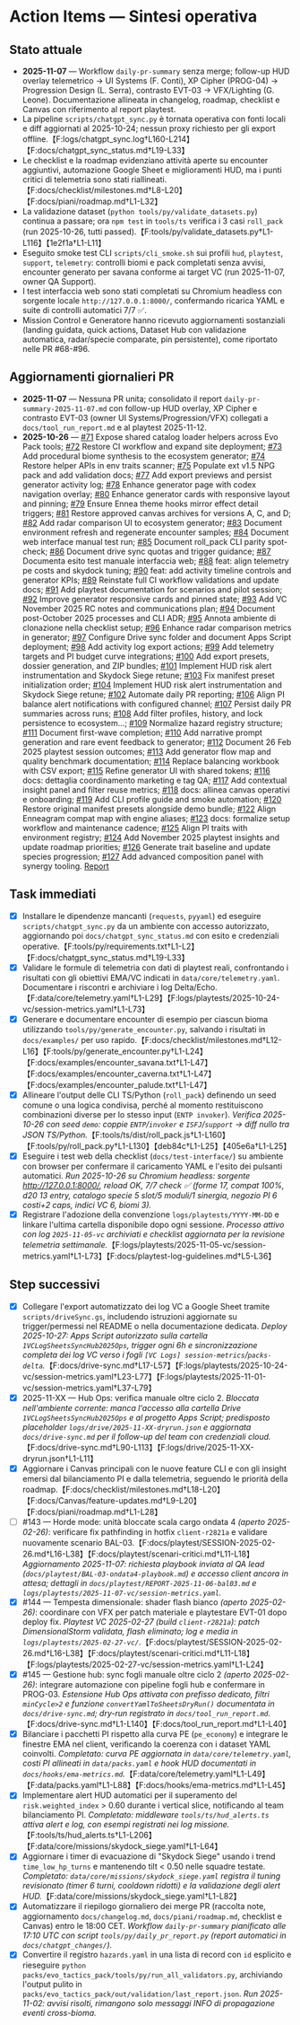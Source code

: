 # Action Items — Sintesi operativa

## Stato attuale
- **2025-11-07** — Workflow `daily-pr-summary` senza merge; follow-up HUD overlay telemetrico → UI Systems (F. Conti), XP Cipher (PROG-04) → Progression Design (L. Serra), contrasto EVT-03 → VFX/Lighting (G. Leone). Documentazione allineata in changelog, roadmap, checklist e Canvas con riferimento al report playtest.
- La pipeline `scripts/chatgpt_sync.py` è tornata operativa con fonti locali e diff aggiornati al 2025-10-24; nessun proxy richiesto per gli export offline.【F:logs/chatgpt_sync.log†L160-L214】【F:docs/chatgpt_sync_status.md†L19-L33】
- Le checklist e la roadmap evidenziano attività aperte su encounter aggiuntivi, automazione Google Sheet e miglioramenti HUD, ma i punti critici di telemetria sono stati riallineati.【F:docs/checklist/milestones.md†L8-L20】【F:docs/piani/roadmap.md†L1-L32】
- La validazione dataset (`python tools/py/validate_datasets.py`) continua a passare; ora `npm test` in `tools/ts` verifica i 3 casi `roll_pack` (run 2025-10-26, tutti passed).【F:tools/py/validate_datasets.py†L1-L116】【1e2f1a†L1-L11】
- Eseguito smoke test CLI `scripts/cli_smoke.sh` sui profili `hud`, `playtest`, `support`, `telemetry`: controlli biomi e pack completati senza avvisi, encounter generato per savana conforme ai target VC (run 2025-11-07, owner QA Support).
- I test interfaccia web sono stati completati su Chromium headless con sorgente locale `http://127.0.0.1:8000/`, confermando ricarica YAML e suite di controlli automatici 7/7 ✅.
- Mission Control e Generatore hanno ricevuto aggiornamenti sostanziali (landing guidata, quick actions, Dataset Hub con validazione automatica, radar/specie comparate, pin persistente), come riportato nelle PR #68-#96.

## Aggiornamenti giornalieri PR
<!-- daily-pr-summary:start -->
- **2025-11-07** — Nessuna PR unita; consolidato il report `daily-pr-summary-2025-11-07.md` con follow-up HUD overlay, XP Cipher e contrasto EVT-03 (owner UI Systems/Progression/VFX) collegati a `docs/tool_run_report.md` e al playtest 2025-11-12.
- **2025-10-26** — [#71](https://github.com/MasterDD-L34D/Game/pull/71) Expose shared catalog loader helpers across Evo Pack tools; [#72](https://github.com/MasterDD-L34D/Game/pull/72) Restore CI workflow and expand site deployment; [#73](https://github.com/MasterDD-L34D/Game/pull/73) Add procedural biome synthesis to the ecosystem generator; [#74](https://github.com/MasterDD-L34D/Game/pull/74) Restore helper APIs in env traits scanner; [#75](https://github.com/MasterDD-L34D/Game/pull/75) Populate ext v1.5 NPG pack and add validation docs; [#77](https://github.com/MasterDD-L34D/Game/pull/77) Add export previews and persist generator activity log; [#78](https://github.com/MasterDD-L34D/Game/pull/78) Enhance generator page with codex navigation overlay; [#80](https://github.com/MasterDD-L34D/Game/pull/80) Enhance generator cards with responsive layout and pinning; [#79](https://github.com/MasterDD-L34D/Game/pull/79) Ensure Ennea theme hooks mirror effect detail triggers; [#81](https://github.com/MasterDD-L34D/Game/pull/81) Restore approved canvas archives for versions A, C, and D; [#82](https://github.com/MasterDD-L34D/Game/pull/82) Add radar comparison UI to ecosystem generator; [#83](https://github.com/MasterDD-L34D/Game/pull/83) Document environment refresh and regenerate encounter samples; [#84](https://github.com/MasterDD-L34D/Game/pull/84) Document web interface manual test run; [#85](https://github.com/MasterDD-L34D/Game/pull/85) Document roll_pack CLI parity spot-check; [#86](https://github.com/MasterDD-L34D/Game/pull/86) Document drive sync quotas and trigger guidance; [#87](https://github.com/MasterDD-L34D/Game/pull/87) Documenta esito test manuale interfaccia web; [#88](https://github.com/MasterDD-L34D/Game/pull/88) feat: align telemetry pe costs and skydock tuning; [#90](https://github.com/MasterDD-L34D/Game/pull/90) feat: add activity timeline controls and generator KPIs; [#89](https://github.com/MasterDD-L34D/Game/pull/89) Reinstate full CI workflow validations and update docs; [#91](https://github.com/MasterDD-L34D/Game/pull/91) Add playtest documentation for scenarios and pilot session; [#92](https://github.com/MasterDD-L34D/Game/pull/92) Improve generator responsive cards and pinned state; [#93](https://github.com/MasterDD-L34D/Game/pull/93) Add VC November 2025 RC notes and communications plan; [#94](https://github.com/MasterDD-L34D/Game/pull/94) Document post-October 2025 processes and CLI ADR; [#95](https://github.com/MasterDD-L34D/Game/pull/95) Annota ambiente di clonazione nella checklist setup; [#96](https://github.com/MasterDD-L34D/Game/pull/96) Enhance radar comparison metrics in generator; [#97](https://github.com/MasterDD-L34D/Game/pull/97) Configure Drive sync folder and document Apps Script deployment; [#98](https://github.com/MasterDD-L34D/Game/pull/98) Add activity log export actions; [#99](https://github.com/MasterDD-L34D/Game/pull/99) Add telemetry targets and PI budget curve integrations; [#100](https://github.com/MasterDD-L34D/Game/pull/100) Add export presets, dossier generation, and ZIP bundles; [#101](https://github.com/MasterDD-L34D/Game/pull/101) Implement HUD risk alert instrumentation and Skydock Siege retune; [#103](https://github.com/MasterDD-L34D/Game/pull/103) Fix manifest preset initialization order; [#104](https://github.com/MasterDD-L34D/Game/pull/104) Implement HUD risk alert instrumentation and Skydock Siege retune; [#102](https://github.com/MasterDD-L34D/Game/pull/102) Automate daily PR reporting; [#106](https://github.com/MasterDD-L34D/Game/pull/106) Align PI balance alert notifications with configured channel; [#107](https://github.com/MasterDD-L34D/Game/pull/107) Persist daily PR summaries across runs; [#108](https://github.com/MasterDD-L34D/Game/pull/108) Add filter profiles, history, and lock persistence to ecosystem…; [#109](https://github.com/MasterDD-L34D/Game/pull/109) Normalize hazard registry structure; [#111](https://github.com/MasterDD-L34D/Game/pull/111) Document first-wave completion; [#110](https://github.com/MasterDD-L34D/Game/pull/110) Add narrative prompt generation and rare event feedback to generator; [#112](https://github.com/MasterDD-L34D/Game/pull/112) Document 26 Feb 2025 playtest session outcomes; [#113](https://github.com/MasterDD-L34D/Game/pull/113) Add generator flow map and quality benchmark documentation; [#114](https://github.com/MasterDD-L34D/Game/pull/114) Replace balancing workbook with CSV export; [#115](https://github.com/MasterDD-L34D/Game/pull/115) Refine generator UI with shared tokens; [#116](https://github.com/MasterDD-L34D/Game/pull/116) docs: dettaglia coordinamento marketing e tag QA; [#117](https://github.com/MasterDD-L34D/Game/pull/117) Add contextual insight panel and filter reuse metrics; [#118](https://github.com/MasterDD-L34D/Game/pull/118) docs: allinea canvas operativi e onboarding; [#119](https://github.com/MasterDD-L34D/Game/pull/119) Add CLI profile guide and smoke automation; [#120](https://github.com/MasterDD-L34D/Game/pull/120) Restore original manifest presets alongside demo bundle; [#122](https://github.com/MasterDD-L34D/Game/pull/122) Align Enneagram compat map with engine aliases; [#123](https://github.com/MasterDD-L34D/Game/pull/123) docs: formalize setup workflow and maintenance cadence; [#125](https://github.com/MasterDD-L34D/Game/pull/125) Align PI traits with environment registry; [#124](https://github.com/MasterDD-L34D/Game/pull/124) Add November 2025 playtest insights and update roadmap priorities; [#126](https://github.com/MasterDD-L34D/Game/pull/126) Generate trait baseline and update species progression; [#127](https://github.com/MasterDD-L34D/Game/pull/127) Add advanced composition panel with synergy tooling. [Report](chatgpt_changes/daily-pr-summary-2025-10-26.md)
<!-- daily-pr-summary:end -->

## Task immediati
- [x] Installare le dipendenze mancanti (`requests`, `pyyaml`) ed eseguire `scripts/chatgpt_sync.py` da un ambiente con accesso autorizzato, aggiornando poi `docs/chatgpt_sync_status.md` con esito e credenziali operative.【F:tools/py/requirements.txt†L1-L2】【F:docs/chatgpt_sync_status.md†L19-L33】
- [x] Validare le formule di telemetria con dati di playtest reali, confrontando i risultati con gli obiettivi EMA/VC indicati in `data/core/telemetry.yaml`. Documentare i riscontri e archiviare i log Delta/Echo.【F:data/core/telemetry.yaml†L1-L29】【F:logs/playtests/2025-10-24-vc/session-metrics.yaml†L1-L73】
- [x] Generare e documentare encounter di esempio per ciascun bioma utilizzando `tools/py/generate_encounter.py`, salvando i risultati in `docs/examples/` per uso rapido.【F:docs/checklist/milestones.md†L12-L16】【F:tools/py/generate_encounter.py†L1-L24】【F:docs/examples/encounter_savana.txt†L1-L47】【F:docs/examples/encounter_caverna.txt†L1-L47】【F:docs/examples/encounter_palude.txt†L1-L47】
- [x] Allineare l'output delle CLI TS/Python (`roll_pack`) definendo un seed comune o una logica condivisa, perché al momento restituiscono combinazioni diverse per lo stesso input (`ENTP invoker`). _Verifica 2025-10-26 con seed `demo`: coppie `ENTP`/`invoker` e `ISFJ`/`support` → diff nullo tra JSON TS/Python._【F:tools/ts/dist/roll_pack.js†L1-L160】【F:tools/py/roll_pack.py†L1-L130】【deb84c†L1-L25】【405e6a†L1-L25】
- [x] Eseguire i test web della checklist (`docs/test-interface/`) su ambiente con browser per confermare il caricamento YAML e l'esito dei pulsanti automatici. _Run 2025-10-26 su Chromium headless: sorgente http://127.0.0.1:8000/, reload OK, 7/7 check ✅ (forme 17, compat 100%, d20 13 entry, catalogo specie 5 slot/5 moduli/1 sinergia, negozio PI 6 costi+2 caps, indici VC 6, biomi 3)._ 
- [x] Registrare l'adozione della convenzione `logs/playtests/YYYY-MM-DD` e linkare l'ultima cartella disponibile dopo ogni sessione. _Processo attivo con log `2025-11-05-vc` archiviati e checklist aggiornata per la revisione telemetria settimanale._【F:logs/playtests/2025-11-05-vc/session-metrics.yaml†L1-L73】【F:docs/playtest-log-guidelines.md†L5-L36】

## Step successivi
- [x] Collegare l'export automatizzato dei log VC a Google Sheet tramite `scripts/driveSync.gs`, includendo istruzioni aggiornate su trigger/permessi nel README o nella documentazione dedicata. _Deploy 2025-10-27: Apps Script autorizzato sulla cartella `1VCLogSheetsSyncHub2025Ops`, trigger ogni 6h e sincronizzazione completa dei log VC verso i fogli `[VC Logs] session-metrics`/`packs-delta`._【F:docs/drive-sync.md†L17-L57】【F:logs/playtests/2025-10-24-vc/session-metrics.yaml†L23-L77】【F:logs/playtests/2025-11-01-vc/session-metrics.yaml†L37-L79】
- [x] 2025-11-XX — Hub Ops: verifica manuale oltre ciclo 2. _Bloccata nell'ambiente corrente: manca l'accesso alla cartella Drive `1VCLogSheetsSyncHub2025Ops` e al progetto Apps Script; predisposto placeholder `logs/drive/2025-11-XX-dryrun.json` e aggiornata `docs/drive-sync.md` per il follow-up del team con credenziali cloud._【F:docs/drive-sync.md†L90-L113】【F:logs/drive/2025-11-XX-dryrun.json†L1-L11】
- [x] Aggiornare i Canvas principali con le nuove feature CLI e con gli insight emersi dal bilanciamento PI e dalla telemetria, seguendo le priorità della roadmap.【F:docs/checklist/milestones.md†L18-L20】【F:docs/Canvas/feature-updates.md†L9-L20】【F:docs/piani/roadmap.md†L1-L28】
- [ ] #143 — Horde mode: unità bloccate scala cargo ondata 4 _(aperto 2025-02-26)_: verificare fix pathfinding in hotfix `client-r2821a` e validare nuovamente scenario BAL-03.【F:docs/playtest/SESSION-2025-02-26.md†L16-L38】【F:docs/playtest/scenari-critici.md†L11-L18】 _Aggiornamento 2025-11-07: richiesta playbook inviata al QA lead (`docs/playtest/BAL-03-ondata4-playbook.md`) e accesso client ancora in attesa; dettagli in `docs/playtest/REPORT-2025-11-06-bal03.md` e `logs/playtests/2025-11-07-vc/session-metrics.yaml`._
- [x] #144 — Tempesta dimensionale: shader flash bianco _(aperto 2025-02-26)_: coordinare con VFX per patch materiale e playtestare EVT-01 dopo deploy fix. _Playtest VC 2025-02-27 (build `client-r2821a`): patch DimensionalStorm validata, flash eliminato; log e media in `logs/playtests/2025-02-27-vc/`._【F:docs/playtest/SESSION-2025-02-26.md†L16-L38】【F:docs/playtest/scenari-critici.md†L11-L18】【F:logs/playtests/2025-02-27-vc/session-metrics.yaml†L1-L24】
- [x] #145 — Gestione hub: sync fogli manuale oltre ciclo 2 _(aperto 2025-02-26)_: integrare automazione con pipeline fogli hub e confermare in PROG-03. _Estensione Hub Ops attivata con prefisso dedicato, filtri `minCycle>2` e funzione `convertYamlToSheetsDryRun()` documentata in `docs/drive-sync.md`; dry-run registrato in `docs/tool_run_report.md`._【F:docs/drive-sync.md†L1-L140】【F:docs/tool_run_report.md†L1-L40】
- [x] Bilanciare i pacchetti PI rispetto alla curva PE (`pe_economy`) e integrare le finestre EMA nel client, verificando la coerenza con i dataset YAML coinvolti. _Completato: curva PE aggiornata in `data/core/telemetry.yaml`, costi PI allineati in `data/packs.yaml` e hook HUD documentati in `docs/hooks/ema-metrics.md`._【F:data/core/telemetry.yaml†L1-L49】【F:data/packs.yaml†L1-L88】【F:docs/hooks/ema-metrics.md†L1-L45】
- [x] Implementare alert HUD automatici per il superamento del `risk.weighted_index` > 0.60 durante i vertical slice, notificando al team bilanciamento PI. _Completato: middleware `tools/ts/hud_alerts.ts` attiva alert e log, con esempi registrati nei log missione._【F:tools/ts/hud_alerts.ts†L1-L206】【F:data/core/missions/skydock_siege.yaml†L1-L64】
- [x] Aggiornare i timer di evacuazione di "Skydock Siege" usando i trend `time_low_hp_turns` e mantenendo tilt < 0.50 nelle squadre testate. _Completato: `data/core/missions/skydock_siege.yaml` registra il tuning revisionato (timer 6 turni, cooldown ridotti) e la validazione degli alert HUD._【F:data/core/missions/skydock_siege.yaml†L1-L82】
- [x] Automatizzare il riepilogo giornaliero dei merge PR (raccolta note, aggiornamento `docs/changelog.md`, `docs/piani/roadmap.md`, checklist e Canvas) entro le 18:00 CET. _Workflow `daily-pr-summary` pianificato alle 17:10 UTC con script `tools/py/daily_pr_report.py` (report automatici in `docs/chatgpt_changes/`)._
- [x] Convertire il registro `hazards.yaml` in una lista di record con `id` esplicito e rieseguire `python packs/evo_tactics_pack/tools/py/run_all_validators.py`, archiviando l'output pulito in `packs/evo_tactics_pack/out/validation/last_report.json`. _Run 2025-11-02: avvisi risolti, rimangono solo messaggi INFO di propagazione eventi cross-bioma._
